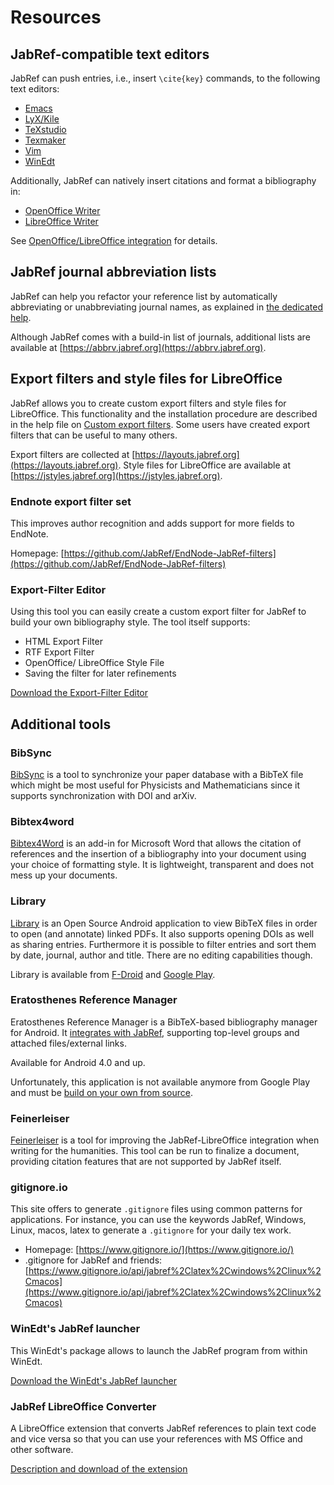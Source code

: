# Resources

## JabRef-compatible text editors

JabRef can push entries, i.e., insert `\cite{key}` commands, to the following text editors:

* [Emacs](https://www.gnu.org/software/emacs/)
* [LyX/Kile](http://www.lyx.org/)
* [TeXstudio](http://www.texstudio.org/)
* [Texmaker](http://www.xm1math.net/texmaker/)
* [Vim](http://www.vim.org/)
* [WinEdt](http://www.winedt.com/)

Additionally, JabRef can natively insert citations and format a bibliography in:

* [OpenOffice Writer](https://www.openoffice.org/)
* [LibreOffice Writer](https://www.libreoffice.org/)

See [OpenOffice/LibreOffice integration](https://docs.jabref.org/import-export/other-integrations/openofficeintegration) for details.

## JabRef journal abbreviation lists

JabRef can help you refactor your reference list by automatically abbreviating or unabbreviating journal names, as explained in [the dedicated help](https://docs.jabref.org/fields/journalabbreviations).

Although JabRef comes with a build-in list of journals, additional lists are available at [https://abbrv.jabref.org](https://abbrv.jabref.org).

## Export filters and style files for LibreOffice

JabRef allows you to create custom export filters and style files for LibreOffice. This functionality and the installation procedure are described in the help file on [Custom export filters](https://docs.jabref.org/import-export/export/customexports). Some users have created export filters that can be useful to many others.

Export filters are collected at [https://layouts.jabref.org](https://layouts.jabref.org). Style files for LibreOffice are available at [https://jstyles.jabref.org](https://jstyles.jabref.org).

### Endnote export filter set

This improves author recognition and adds support for more fields to EndNote.

Homepage: [https://github.com/JabRef/EndNode-JabRef-filters](https://github.com/JabRef/EndNode-JabRef-filters)

### Export-Filter Editor

Using this tool you can easily create a custom export filter for JabRef to build your own bibliography style. The tool itself supports:

* HTML Export Filter
* RTF Export Filter
* OpenOffice/ LibreOffice Style File
* Saving the filter for later refinements

[Download the Export-Filter Editor](https://github.com/teertinker/Export-Filter-Editor)

## Additional tools

### BibSync

[BibSync](https://github.com/minad/bibsync) is a tool to synchronize your paper database with a BibTeX file which might be most useful for Physicists and Mathematicians since it supports synchronization with DOI and arXiv.

### Bibtex4word

[Bibtex4Word](http://www.ee.ic.ac.uk/hp/staff/dmb/perl/index.html) is an add-in for Microsoft Word that allows the citation of references and the insertion of a bibliography into your document using your choice of formatting style. It is lightweight, transparent and does not mess up your documents.

### Library

[Library](https://github.com/cgogolin/library) is an Open Source Android application to view BibTeX files in order to open \(and annotate\) linked PDFs. It also supports opening DOIs as well as sharing entries. Furthermore it is possible to filter entries and sort them by date, journal, author and title. There are no editing capabilities though.

Library is available from [F-Droid](https://f-droid.org/packages/com.cgogolin.library/) and [Google Play](https://play.google.com/store/apps/details?id=com.cgogolin.library).

### Eratosthenes Reference Manager

Eratosthenes Reference Manager is a BibTeX-based bibliography manager for Android. It [integrates with JabRef](https://bitbucket.org/mkmatlock/eratosthenes/wiki/Home#!using-eratosthenes-with-jabref), supporting top-level groups and attached files/external links.

Available for Android 4.0 and up.

Unfortunately, this application is not available anymore from Google Play and must be [build on your own from source](https://bitbucket.org/mkmatlock/eratosthenes/).

### Feinerleiser

[Feinerleiser](http://www.sourceforge.net/projects/feinerleiser/) is a tool for improving the JabRef-LibreOffice integration when writing for the humanities. This tool can be run to finalize a document, providing citation features that are not supported by JabRef itself.

### gitignore.io

This site offers to generate `.gitignore` files using common patterns for applications. For instance, you can use the keywords JabRef, Windows, Linux, macos, latex to generate a `.gitignore` for your daily tex work.

* Homepage: [https://www.gitignore.io/](https://www.gitignore.io/)
* .gitignore for JabRef and friends: [https://www.gitignore.io/api/jabref%2Clatex%2Cwindows%2Clinux%2Cmacos](https://www.gitignore.io/api/jabref%2Clatex%2Cwindows%2Clinux%2Cmacos)

### WinEdt's JabRef launcher

This WinEdt's package allows to launch the JabRef program from within WinEdt.

[Download the WinEdt's JabRef launcher](http://www.winedt.org/config/menus/JabRef.html)

### JabRef LibreOffice Converter

A LibreOffice extension that converts JabRef references to plain text code and vice versa so that you can use your references with MS Office and other software.

[Description and download of the extension](https://github.com/teertinker/JabRef_LibreOffice_Converter)
